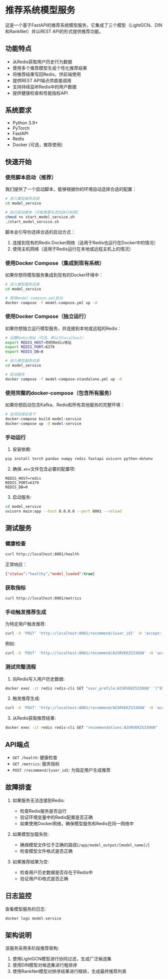 # 推荐系统模型服务

这是一个基于FastAPI的推荐系统模型服务，它集成了三个模型（LightGCN、DIN和RankNet）并以REST API的形式提供推荐功能。

## 功能特点

- 从Redis获取用户历史行为数据
- 使用多个推荐模型生成个性化推荐结果
- 将推荐结果写回Redis，供前端使用
- 提供REST API端点供直接调用
- 支持持续监听Redis中的用户数据
- 提供健康检查和性能指标API

## 系统要求

- Python 3.9+
- PyTorch
- FastAPI 
- Redis
- Docker (可选，推荐使用)

## 快速开始

### 使用脚本启动（推荐）

我们提供了一个启动脚本，能够根据你的环境自动选择合适的配置：

```bash
# 进入模型服务目录
cd model_service

# 执行启动脚本（可能需要先添加执行权限）
chmod +x start_model_service.sh
./start_model_service.sh
```

脚本会引导你选择合适的启动方式：
1. 连接到现有的Redis Docker网络（适用于Redis也运行在Docker中的情况）
2. 使用主机网络（适用于Redis运行在本地或远程主机上的情况）

### 使用Docker Compose（集成到现有系统）

如果你想将模型服务集成到现有的Docker环境中：

```bash
# 进入模型服务目录
cd model_service

# 使用model-compose.yml启动
docker compose -f model-compose.yml up -d
```

### 使用Docker Compose（独立运行）

如果你想独立运行模型服务，并连接到本地或远程的Redis：

```bash
# 设置Redis地址（可选，默认为localhost）
export REDIS_HOST=你的Redis地址
export REDIS_PORT=6379
export REDIS_DB=0

# 进入模型服务目录
cd model_service

# 启动服务
docker compose -f model-compose-standalone.yml up -d
```

### 使用完整的docker-compose（包含所有服务）

如果你想启动包含Kafka、Redis和所有其他服务的完整环境：

```bash
# 在项目根目录下
docker-compose build model-service
docker-compose up -d model-service
```

### 手动运行

1. 安装依赖:

```bash
pip install torch pandas numpy redis fastapi uvicorn python-dotenv
```

2. 确保`.env`文件包含必要的配置项:

```
REDIS_HOST=redis
REDIS_PORT=6379
REDIS_DB=0
```

3. 启动服务:

```bash
cd model_service
uvicorn main:app --host 0.0.0.0 --port 8001 --reload
```

## 测试服务

### 健康检查

```bash
curl http://localhost:8001/health
```

正常响应：
```json
{"status":"healthy","model_loaded":true}
```

### 获取指标

```bash
curl http://localhost:8001/metrics
```

### 手动触发推荐生成

为特定用户触发推荐:

```bash
curl -X 'POST' 'http://localhost:8001/recommend/{user_id}' -H 'accept: application/json'
```

例如:

```bash
curl -X 'POST' 'http://localhost:8001/recommend/A2SRVEKZS33OGN' -H 'accept: application/json'
```

### 测试完整流程

1. 向Redis写入用户历史数据:

```bash
docker exec -it redis redis-cli SET "user_profile:A2SRVEKZS33OGN" '["0764227971", "0990351408", "1492635227", "0099740915", "0764213466"]'
```

2. 触发推荐生成:

```bash
curl -X 'POST' 'http://localhost:8001/recommend/A2SRVEKZS33OGN' -H 'accept: application/json'
```

3. 从Redis获取推荐结果:

```bash
docker exec -it redis redis-cli GET "recommendations:A2SRVEKZS33OGN"
```

## API端点

- `GET /health`: 健康检查
- `GET /metrics`: 服务指标
- `POST /recommend/{user_id}`: 为指定用户生成推荐

## 故障排查

1. 如果服务无法连接到Redis:
   - 检查Redis服务是否运行
   - 验证环境变量中的Redis配置是否正确
   - 如果使用Docker网络，确保模型服务和Redis在同一网络中

2. 如果模型加载失败:
   - 确保模型文件位于正确的路径(`/app/model_output/[model_name]/`)
   - 检查模型文件格式是否正确

3. 如果推荐结果为空:
   - 检查用户历史数据是否存在于Redis中
   - 验证用户ID格式是否正确

## 日志监控

查看模型服务的日志:

```bash
docker logs model-service
```

## 架构说明

该服务采用多阶段推荐架构:
1. 使用LightGCN模型进行协同过滤，生成广泛候选集
2. 使用DIN模型对候选集进行粗排序
3. 使用RankNet模型对排序结果进行精排，生成最终推荐列表 
